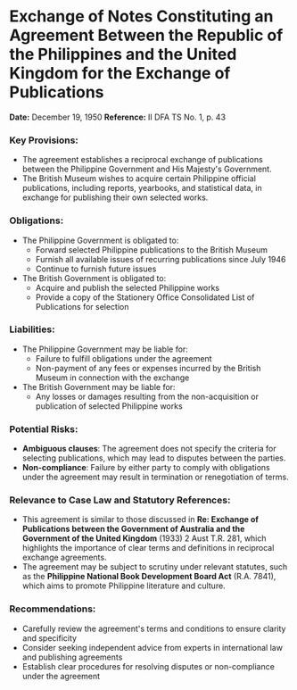**Exchange of Notes Constituting an Agreement Between the Republic of the Philippines and the United Kingdom for the Exchange of Publications**
==============================================

**Date:** December 19, 1950
**Reference:** II DFA TS No. 1, p. 43

### Key Provisions:

* The agreement establishes a reciprocal exchange of publications between the Philippine Government and His Majesty's Government.
* The British Museum wishes to acquire certain Philippine official publications, including reports, yearbooks, and statistical data, in exchange for publishing their own selected works.

### Obligations:

* The Philippine Government is obligated to:
	+ Forward selected Philippine publications to the British Museum
	+ Furnish all available issues of recurring publications since July 1946
	+ Continue to furnish future issues
* The British Government is obligated to:
	+ Acquire and publish the selected Philippine works
	+ Provide a copy of the Stationery Office Consolidated List of Publications for selection

### Liabilities:

* The Philippine Government may be liable for:
	+ Failure to fulfill obligations under the agreement
	+ Non-payment of any fees or expenses incurred by the British Museum in connection with the exchange
* The British Government may be liable for:
	+ Any losses or damages resulting from the non-acquisition or publication of selected Philippine works

### Potential Risks:

* **Ambiguous clauses**: The agreement does not specify the criteria for selecting publications, which may lead to disputes between the parties.
* **Non-compliance**: Failure by either party to comply with obligations under the agreement may result in termination or renegotiation of terms.

### Relevance to Case Law and Statutory References:

* This agreement is similar to those discussed in **Re: Exchange of Publications between the Government of Australia and the Government of the United Kingdom** (1933) 2 Aust T.R. 281, which highlights the importance of clear terms and definitions in reciprocal exchange agreements.
* The agreement may be subject to scrutiny under relevant statutes, such as the **Philippine National Book Development Board Act** (R.A. 7841), which aims to promote Philippine literature and culture.

### Recommendations:

* Carefully review the agreement's terms and conditions to ensure clarity and specificity
* Consider seeking independent advice from experts in international law and publishing agreements
* Establish clear procedures for resolving disputes or non-compliance under the agreement